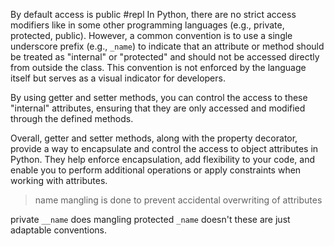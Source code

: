 By default access is public
#repl
In Python, there are no strict access modifiers like in some other programming languages (e.g., private, protected,
public). However, a common convention is to use a single underscore prefix (e.g., `_name`) to indicate that an attribute
or method should be treated as "internal" or "protected" and should not be accessed directly from outside the class.
This convention is not enforced by the language itself but serves as a visual indicator for developers.

By using getter and setter methods, you can control the access to these "internal" attributes, ensuring that they are
only accessed and modified through the defined methods.

Overall, getter and setter methods, along with the property decorator, provide a way to encapsulate and control the
access to object attributes in Python. They help enforce encapsulation, add flexibility to your code, and enable you to
perform additional operations or apply constraints when working with attributes.

> name mangling is done to prevent accidental overwriting of attributes

private `__name` does mangling
protected `_name` doesn't
these are just adaptable conventions.
